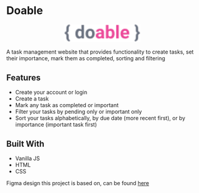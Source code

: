 # Doable

<p align="center">
  <img src="https://github.com/scribani/doable/blob/main/assets/images/logo.png?raw=true" alt="logo" width="200px">
</p>

A task management website that provides functionality to create tasks, set their importance, mark them as completed, sorting and filtering

## Features

- Create your account or login
- Create a task
- Mark any task as completed or important
- Filter your tasks by pending only or important only
- Sort your tasks alphabetically, by due date (more recent first), or by importance (important task first)

## Built With

- Vanilla JS
- HTML
- CSS

Figma design this project is based on, can be found [here](https://www.figma.com/file/NNdVoofP8u1kqw3zXAIkek/Doable?node-id=1%3A624)
